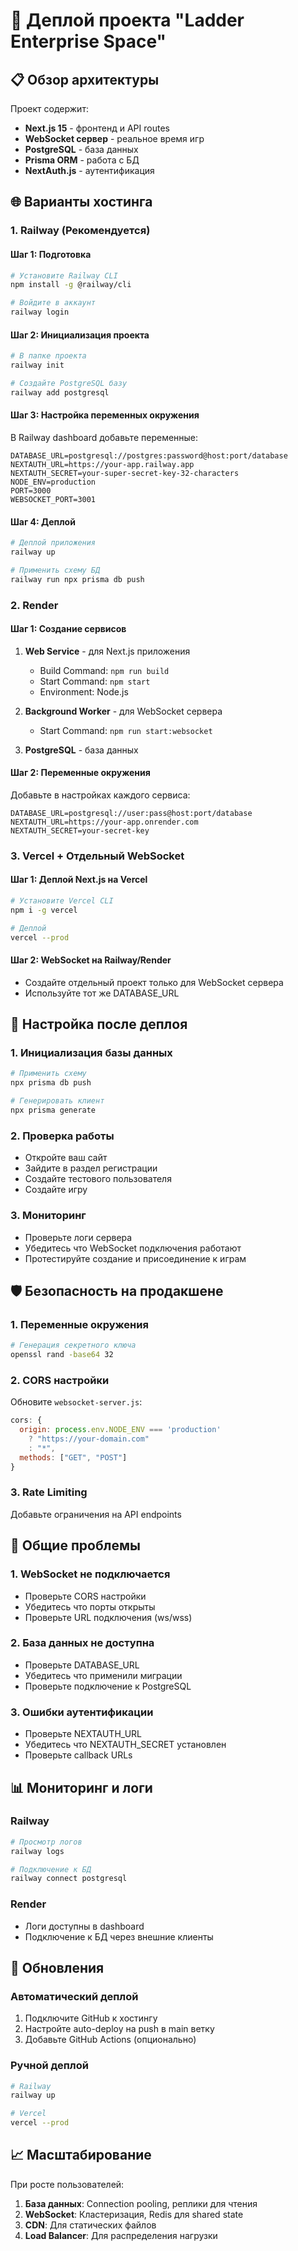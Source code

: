 # 🚀 Деплой проекта "Ladder Enterprise Space"

## 📋 Обзор архитектуры

Проект содержит:
- **Next.js 15** - фронтенд и API routes
- **WebSocket сервер** - реальное время игр 
- **PostgreSQL** - база данных
- **Prisma ORM** - работа с БД
- **NextAuth.js** - аутентификация

## 🌐 Варианты хостинга

### 1. Railway (Рекомендуется)

#### Шаг 1: Подготовка
```bash
# Установите Railway CLI
npm install -g @railway/cli

# Войдите в аккаунт
railway login
```

#### Шаг 2: Инициализация проекта
```bash
# В папке проекта
railway init

# Создайте PostgreSQL базу
railway add postgresql
```

#### Шаг 3: Настройка переменных окружения
В Railway dashboard добавьте переменные:
```
DATABASE_URL=postgresql://postgres:password@host:port/database
NEXTAUTH_URL=https://your-app.railway.app
NEXTAUTH_SECRET=your-super-secret-key-32-characters
NODE_ENV=production
PORT=3000
WEBSOCKET_PORT=3001
```

#### Шаг 4: Деплой
```bash
# Деплой приложения
railway up

# Применить схему БД
railway run npx prisma db push
```

### 2. Render

#### Шаг 1: Создание сервисов
1. **Web Service** - для Next.js приложения
   - Build Command: `npm run build`
   - Start Command: `npm start`
   - Environment: Node.js

2. **Background Worker** - для WebSocket сервера
   - Start Command: `npm run start:websocket`

3. **PostgreSQL** - база данных

#### Шаг 2: Переменные окружения
Добавьте в настройках каждого сервиса:
```
DATABASE_URL=postgresql://user:pass@host:port/database
NEXTAUTH_URL=https://your-app.onrender.com
NEXTAUTH_SECRET=your-secret-key
```

### 3. Vercel + Отдельный WebSocket

#### Шаг 1: Деплой Next.js на Vercel
```bash
# Установите Vercel CLI
npm i -g vercel

# Деплой
vercel --prod
```

#### Шаг 2: WebSocket на Railway/Render
- Создайте отдельный проект только для WebSocket сервера
- Используйте тот же DATABASE_URL

## 🔧 Настройка после деплоя

### 1. Инициализация базы данных
```bash
# Применить схему
npx prisma db push

# Генерировать клиент
npx prisma generate
```

### 2. Проверка работы
- Откройте ваш сайт
- Зайдите в раздел регистрации
- Создайте тестового пользователя
- Создайте игру

### 3. Мониторинг
- Проверьте логи сервера
- Убедитесь что WebSocket подключения работают
- Протестируйте создание и присоединение к играм

## 🛡️ Безопасность на продакшене

### 1. Переменные окружения
```bash
# Генерация секретного ключа
openssl rand -base64 32
```

### 2. CORS настройки
Обновите `websocket-server.js`:
```javascript
cors: {
  origin: process.env.NODE_ENV === 'production' 
    ? "https://your-domain.com" 
    : "*",
  methods: ["GET", "POST"]
}
```

### 3. Rate Limiting
Добавьте ограничения на API endpoints

## 🚨 Общие проблемы

### 1. WebSocket не подключается
- Проверьте CORS настройки
- Убедитесь что порты открыты
- Проверьте URL подключения (ws/wss)

### 2. База данных не доступна
- Проверьте DATABASE_URL
- Убедитесь что применили миграции
- Проверьте подключение к PostgreSQL

### 3. Ошибки аутентификации
- Проверьте NEXTAUTH_URL
- Убедитесь что NEXTAUTH_SECRET установлен
- Проверьте callback URLs

## 📊 Мониторинг и логи

### Railway
```bash
# Просмотр логов
railway logs

# Подключение к БД
railway connect postgresql
```

### Render
- Логи доступны в dashboard
- Подключение к БД через внешние клиенты

## 🔄 Обновления

### Автоматический деплой
1. Подключите GitHub к хостингу
2. Настройте auto-deploy на push в main ветку
3. Добавьте GitHub Actions (опционально)

### Ручной деплой
```bash
# Railway
railway up

# Vercel  
vercel --prod
```

## 📈 Масштабирование

При росте пользователей:
1. **База данных**: Connection pooling, реплики для чтения
2. **WebSocket**: Кластеризация, Redis для shared state
3. **CDN**: Для статических файлов
4. **Load Balancer**: Для распределения нагрузки 